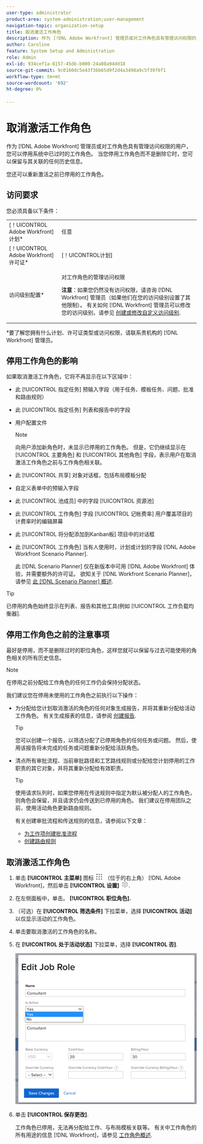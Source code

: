 ```yaml
---
user-type: administrator
product-area: system-administration;user-management
navigation-topic: organization-setup
title: 取消激活工作角色
description: 作为 [!DNL Adobe Workfront] 管理员或对工作角色具有管理访问权限的用户，您可以停用系统中已过时的工作角色。 当您停用工作角色而不是删除它时，您可以保留与其关联的任何历史信息。
author: Caroline
feature: System Setup and Administration
role: Admin
exl-id: 934cef1a-8157-45db-b000-24a08a94dd18
source-git-commit: 9c0160dc5e43f36b65d9f2d4a3498a9c5f39f6f1
workflow-type: tm+mt
source-wordcount: '692'
ht-degree: 0%

---
```


# 取消激活工作角色

作为 [!DNL Adobe Workfront] 管理员或对工作角色具有管理访问权限的用户，您可以停用系统中已过时的工作角色。 当您停用工作角色而不是删除它时，您可以保留与其关联的任何历史信息。

您还可以重新激活之前已停用的工作角色。

## 访问要求

您必须具备以下条件：

<table style="table-layout:auto"> 
 <col> 
 <col> 
 <tbody> 
  <tr> 
   <td role="rowheader">[！UICONTROL Adobe Workfront]计划*</td> 
   <td> <p>任意 </p> </td> 
  </tr> 
  <tr> 
   <td role="rowheader">[！UICONTROL Adobe Workfront]许可证*</td> 
   <td>[！UICONTROL计划]</td> 
  </tr> 
  <tr> 
   <td role="rowheader">访问级别配置*</td> 
   <td> <p>对工作角色的管理访问权限</p> <p><b>注意</b>：如果您仍然没有访问权限，请咨询 [!DNL Workfront] 管理员（如果他们在您的访问级别设置了其他限制）。 有关如何 [!DNL Workfront] 管理员可以修改您的访问级别，请参见 <a href="../../../administration-and-setup/add-users/configure-and-grant-access/create-modify-access-levels.md" class="MCXref xref">创建或修改自定义访问级别</a>.</p> </td> 
  </tr> 
 </tbody> 
</table>

&#42;要了解您拥有什么计划、许可证类型或访问权限，请联系贵机构的 [!DNL Workfront] 管理员。

## 停用工作角色的影响

如果取消激活工作角色，它将不再显示在以下区域中：

* 此 [!UICONTROL 指定任务] 预输入字段（用于任务、模板任务、问题、批准和路由规则）
* 此 [!UICONTROL 指定任务] 列表和报告中的字段
* 用户配置文件

   >[!NOTE]
   >
   >向用户添加新角色时，未显示已停用的工作角色。 但是，它仍继续显示在 [!UICONTROL 主要角色] 和 [!UICONTROL 其他角色] 字段，表示用户在取消激活工作角色之前与工作角色相关联。

* 此 [!UICONTROL 共享] 对象对话框，包括布局模板分配
* 自定义表单中的预输入字段
* 此 [!UICONTROL 池成员] 中的字段 [!UICONTROL 资源池]
* 此 [!UICONTROL 工作角色] 字段 [!UICONTROL 记帐费率] 用户覆盖项目的计费率时的编辑屏幕
* 此 [!UICONTROL 将分配添加到Kanban板] 项目中的对话框
* 此 [!UICONTROL 工作角色] 当有人使用时，计划或计划的字段 [!DNL Adobe Workfront Scenario Planner].

   此 [!DNL Scenario Planner] 仅在新版本中可用 [!DNL Adobe Workfront] 体验，并需要额外的许可证。 欲知关于 [!DNL Workfront Scenario Planner]，请参见 [此 [!DNL Scenario Planner] 概述](../../../scenario-planner/scenario-planner-overview.md).

>[!TIP]
>
>已停用的角色始终显示在列表、报告和其他工具(例如 [!UICONTROL 工作负载均衡器].

## 停用工作角色之前的注意事项

最好是停用，而不是删除过时的职位角色，这样您就可以保留与过去可能使用的角色相关的所有历史信息。

>[!NOTE]
>
>在停用之前分配给工作角色的任何工作仍会保持分配状态。

我们建议您在停用未使用的工作角色之前执行以下操作：

* 为分配给您计划取消激活的角色的任何对象生成报告，并将其重新分配给活动工作角色。 有关生成报表的信息，请参阅 [创建报告](../../../reports-and-dashboards/reports/creating-and-managing-reports/create-report.md).

   >[!TIP]
   >
   >您可以创建一个报告，以筛选分配了已停用角色的任何任务或问题。 然后，使用该报告将未完成的任务或问题重新分配给活跃角色。

* 清点所有审批流程、当前审批路径和工艺路线规则或分配给您计划停用的工作职责的其它对象，并将其重新分配给有效职责。

   >[!TIP]
   >
   >使用请求队列时，如果您停用在传送规则中指定为默认被分配人的工作角色，则角色会保留，并且请求仍会传送到已停用的角色。 我们建议在停用团队之前，使用活动角色更新路由规则。

   有关创建审批流程和传送规则的信息，请参阅以下文章：

   * [为工作项创建批准流程](../../../administration-and-setup/customize-workfront/configure-approval-milestone-processes/create-approval-processes.md)
   * [创建路由规则](../../../manage-work/requests/create-and-manage-request-queues/create-routing-rules.md)

## 取消激活工作角色

1. 单击 **[!UICONTROL 主菜单]** 图标 ![](assets/main-menu-icon.png) （位于的右上角） [!DNL Adobe Workfront]，然后单击 **[!UICONTROL 设置]** ![](assets/gear-icon-settings.png).

1. 在左侧面板中，单击&#x200B;。 **[!UICONTROL 职位角色].**
1. （可选）在 **[!UICONTROL 筛选条件]** 下拉菜单，选择 **[!UICONTROL 活动]** 以仅显示活动的工作角色。
1. 单击要取消激活的工作角色的名称。
1. 在 **[!UICONTROL 处于活动状态]** 下拉菜单，选择 **[!UICONTROL 否]**.

   ![](assets/deactivate-job-role-edit-role-box-nwe.png)

1. 单击 **[!UICONTROL 保存更改]**.

   工作角色已停用，无法再分配给工作、与布局模板关联等。 有关中工作角色的所有用途的信息 [!DNL Workfront]，请参见 [工作角色概述](../../../administration-and-setup/set-up-workfront/organizational-setup/job-role-overview.md).
